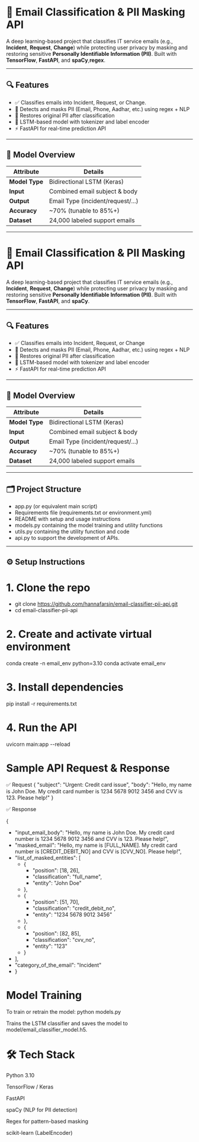 
# 📧 Email Classification & PII Masking API

A deep learning-based project that classifies IT service emails (e.g., **Incident**, **Request**, **Change**) while protecting user privacy by masking and restoring sensitive **Personally Identifiable Information (PII)**. Built with **TensorFlow**, **FastAPI**, and **spaCy**,**regex**.

---

## 🔍 Features

- ✅ Classifies emails into Incident, Request, or Change.
- 🔐 Detects and masks PII (Email, Phone, Aadhar, etc.) using regex + NLP
- 🔁 Restores original PII after classification
- 🧠 LSTM-based model with tokenizer and label encoder
- ⚡ FastAPI for real-time prediction API

---

## 🧠 Model Overview

| Attribute     | Details                          |
|---------------|----------------------------------|
| **Model Type**| Bidirectional LSTM (Keras)       |
| **Input**     | Combined email subject & body    |
| **Output**    | Email Type (incident/request/...)|
| **Accuracy**  | ~70% (tunable to 85%+)           |
| **Dataset**   | 24,000 labeled support emails    |

---


# 📧 Email Classification & PII Masking API

A deep learning-based project that classifies IT service emails (e.g., **Incident**, **Request**, **Change**) while protecting user privacy by masking and restoring sensitive **Personally Identifiable Information (PII)**. Built with **TensorFlow**, **FastAPI**, and **spaCy**.

---

## 🔍 Features

- ✅ Classifies emails into Incident, Request, or Change
- 🔐 Detects and masks PII (Email, Phone, Aadhar, etc.) using regex + NLP
- 🔁 Restores original PII after classification
- 🧠 LSTM-based model with tokenizer and label encoder
- ⚡ FastAPI for real-time prediction API

---

## 🧠 Model Overview

| Attribute     | Details                          |
|---------------|----------------------------------|
| **Model Type**| Bidirectional LSTM (Keras)       |
| **Input**     | Combined email subject & body    |
| **Output**    | Email Type (incident/request/...)|
| **Accuracy**  | ~70% (tunable to 85%+)           |
| **Dataset**   | 24,000 labeled support emails    |

---

## 🗂 Project Structure

- app.py (or equivalent main script)
- Requirements file (requirements.txt or environment.yml)
- README with setup and usage instructions
- models.py containing the model training and utility functions
- utils.py containing the utility function and code
- api.py to support the development of APIs.


---

## ⚙️ Setup Instructions


# 1. Clone the repo
- git clone https://github.com/hannafarsin/email-classifier-pii-api.git
- cd email-classifier-pii-api

# 2. Create and activate virtual environment
conda create -n email_env python=3.10
conda activate email_env

# 3. Install dependencies
pip install -r requirements.txt

# 4. Run the API
uvicorn main:app --reload


# Sample API Request & Response
✅ Request
{
  "subject": "Urgent: Credit card issue",
  "body": "Hello, my name is John Doe. My credit card number is 1234 5678 9012 3456 and CVV is 123. Please help!"
}

✅ Response

{
  - "input_email_body": "Hello, my name is John Doe. My credit card number is 1234 5678 9012 3456 and CVV is 123. Please help!",
  - "masked_email": "Hello, my name is [FULL_NAME]. My credit card number is [CREDIT_DEBIT_NO] and CVV is [CVV_NO]. Please help!",
  - "list_of_masked_entities": [
    - {
      - "position": [18, 26],
      - "classification": "full_name",
      - "entity": "John Doe"
    - },
    - {
      - "position": [51, 70],
      - "classification": "credit_debit_no",
      - "entity": "1234 5678 9012 3456"
    - },
    - {
      - "position": [82, 85],
      - "classification": "cvv_no",
      - "entity": "123"
    - }
  - ],
  - "category_of_the_email": "Incident"
- }

# Model Training
To train or retrain the model:
python models.py

Trains the LSTM classifier and saves the model to model/email_classifier_model.h5.

# 🛠 Tech Stack
Python 3.10

TensorFlow / Keras

FastAPI

spaCy (NLP for PII detection)

Regex for pattern-based masking

scikit-learn (LabelEncoder)



